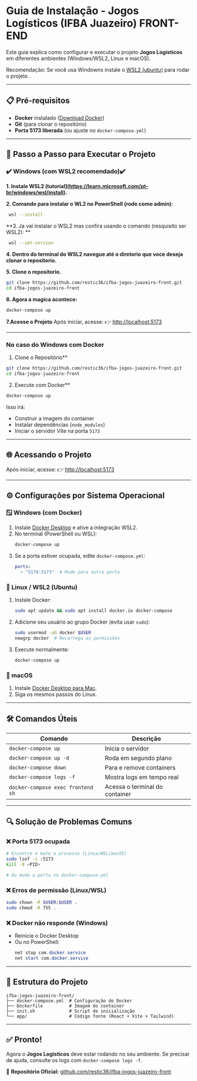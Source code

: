 # **Guia de Instalação - Jogos Logísticos (IFBA Juazeiro) FRONT-END**

Este guia explica como configurar e executar o projeto **Jogos Logísticos** em diferentes ambientes (Windows/WSL2, Linux e macOS).

Recomendação: Se você usa Windowns instale o [WSL2 (ubuntu)](https://learn.microsoft.com/pt-br/windows/wsl/install)  para rodar o projeto .

---

## 📋 **Pré-requisitos**
- **Docker** instalado ([Download Docker](https://www.docker.com/get-started))
- **Git** (para clonar o repositório)
- **Porta 5173 liberada** (ou ajuste no `docker-compose.yml`)

---

## 🚀 **Passo a Passo para Executar o Projeto**

### **✔️ Windows (com WSL2 recomendado)✔️**
**1. Instale WSL2 (tutorial](https://learn.microsoft.com/pt-br/windows/wsl/install).**

**2. Comando para instalar o WL2 no PowerShell (rode como admin):**
  ```bash
   wsl --install
  ```
**3. Ja vai instalar o WSL2 mas confira usando o comando (resquisito ser WSL2): **
 ```bash
  wsl --set-version 
 ```
**4. Dentro do terminal do WSL2 navegue até  o diretorio que voce deseja clonar o repositorio.**

**5. Clone o repositorio.**
```bash
git clone https://github.com/restic36/ifba-jogos-juazeiro-front.git
cd ifba-jogos-juazeiro-front
```
**6. Agora a magica acontece:**
```bash
docker-compose up
```
**7.Acesse o Projeto**
Após iniciar, acesse:
👉 [http://localhost:5173](http://localhost:5173)

---

### **No caso do Windows com Docker**
1. Clone o Repositório**
```bash
git clone https://github.com/restic36/ifba-jogos-juazeiro-front.git
cd ifba-jogos-juazeiro-front
```

2. Execute com Docker**
```bash
docker-compose up
```
Isso irá:
- Construir a imagem do container
- Instalar dependências (`node_modules`)
- Iniciar o servidor Vite na porta `5173`

---

## 🌐 **Acessando o Projeto**
Após iniciar, acesse:
👉 [http://localhost:5173](http://localhost:5173)

---

## ⚙️ **Configurações por Sistema Operacional**


### **🪟 Windows (com Docker)**
1. Instale [Docker Desktop](https://www.docker.com/products/docker-desktop/) e ative a integração WSL2.
2. No terminal (PowerShell ou WSL):
   ```bash
   docker-compose up
   ```
3. Se a porta estiver ocupada, edite `docker-compose.yml`:
   ```yaml
   ports:
     - "5174:5173"  # Mude para outra porta
   ```

### **🐧 Linux / WSL2 (Ubuntu)**
1. Instale Docker:
   ```bash
   sudo apt update && sudo apt install docker.io docker-compose
   ```
2. Adicione seu usuário ao grupo Docker (evita usar `sudo`):
   ```bash
   sudo usermod -aG docker $USER
   newgrp docker  # Recarrega as permissões
   ```
3. Execute normalmente:
   ```bash
   docker-compose up
   ```

### **🍎 macOS**
1. Instale [Docker Desktop para Mac](https://docs.docker.com/desktop/install/mac-install/).
2. Siga os mesmos passos do Linux.

---

## 🛠 **Comandos Úteis**

| Comando | Descrição |
|---------|-----------|
| `docker-compose up` | Inicia o servidor |
| `docker-compose up -d` | Roda em segundo plano |
| `docker-compose down` | Para e remove containers |
| `docker-compose logs -f` | Mostra logs em tempo real |
| `docker-compose exec frontend sh` | Acessa o terminal do container |

---

## 🔍 **Solução de Problemas Comuns**

### **❌ Porta 5173 ocupada**
```bash
# Encontre e mate o processo (Linux/WSL/macOS)
sudo lsof -i :5173
kill -9 <PID>

# Ou mude a porta no docker-compose.yml
```

### **❌ Erros de permissão (Linux/WSL)**
```bash
sudo chown -R $USER:$USER .
sudo chmod -R 755 .
```

### **❌ Docker não responde (Windows)**
- Reinicie o Docker Desktop
- Ou no PowerShell:
  ```powershell
  net stop com.docker.service
  net start com.docker.service
  ```

---

## 📜 **Estrutura do Projeto**
```
ifba-jogos-juazeiro-front/
├── docker-compose.yml  # Configuração do Docker
├── Dockerfile          # Imagem do container
├── init.sh             # Script de inicialização
└── app/                # Código fonte (React + Vite + Tailwind)
```

---

## ✅ **Pronto!**
Agora o **Jogos Logísticos** deve estar rodando no seu ambiente. Se precisar de ajuda, consulte os logs com `docker-compose logs -f`.  

🔗 **Repositório Oficial:** [github.com/restic36/ifba-jogos-juazeiro-front](https://github.com/restic36/ifba-jogos-juazeiro-front)
